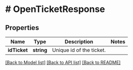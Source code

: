 # # OpenTicketResponse

## Properties

Name | Type | Description | Notes
------------ | ------------- | ------------- | -------------
**idTicket** | **string** | Unique id of the ticket. |

[[Back to Model list]](../../README.md#models) [[Back to API list]](../../README.md#endpoints) [[Back to README]](../../README.md)
